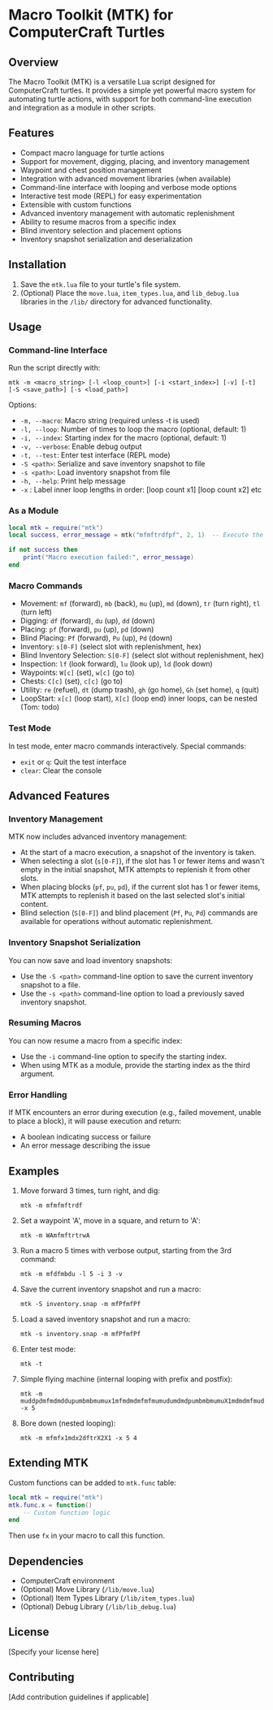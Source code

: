 # Macro Toolkit (MTK) for ComputerCraft Turtles

## Overview

The Macro Toolkit (MTK) is a versatile Lua script designed for ComputerCraft turtles. It provides a simple yet powerful macro system for automating turtle actions, with support for both command-line execution and integration as a module in other scripts.

## Features

- Compact macro language for turtle actions
- Support for movement, digging, placing, and inventory management
- Waypoint and chest position management
- Integration with advanced movement libraries (when available)
- Command-line interface with looping and verbose mode options
- Interactive test mode (REPL) for easy experimentation
- Extensible with custom functions
- Advanced inventory management with automatic replenishment
- Ability to resume macros from a specific index
- Blind inventory selection and placement options
- Inventory snapshot serialization and deserialization

## Installation

1. Save the `mtk.lua` file to your turtle's file system.
2. (Optional) Place the `move.lua`, `item_types.lua`, and `lib_debug.lua` libraries in the `/lib/` directory for advanced functionality.

## Usage

### Command-line Interface

Run the script directly with:

```
mtk -m <macro_string> [-l <loop_count>] [-i <start_index>] [-v] [-t] [-S <save_path>] [-s <load_path>]
```

Options:
- `-m, --macro`: Macro string (required unless -t is used)
- `-l, --loop`: Number of times to loop the macro (optional, default: 1)
- `-i, --index`: Starting index for the macro (optional, default: 1)
- `-v, --verbose`: Enable debug output
- `-t, --test`: Enter test interface (REPL mode)
- `-S <path>`: Serialize and save inventory snapshot to file
- `-s <path>`: Load inventory snapshot from file
- `-h, --help`: Print help message
- `-x`        : Label inner loop lengths in order: [loop count x1] [loop count x2] etc

### As a Module

```lua
local mtk = require("mtk")
local success, error_message = mtk("mfmftrdfpf", 2, 1)  -- Execute the macro "mfmftrdfpf" twice, starting from index 1

if not success then
    print("Macro execution failed:", error_message)
end
```

### Macro Commands

- Movement: `mf` (forward), `mb` (back), `mu` (up), `md` (down), `tr` (turn right), `tl` (turn left)
- Digging: `df` (forward), `du` (up), `dd` (down)
- Placing: `pf` (forward), `pu` (up), `pd` (down)
- Blind Placing: `Pf` (forward), `Pu` (up), `Pd` (down)
- Inventory: `s[0-F]` (select slot with replenishment, hex)
- Blind Inventory Selection: `S[0-F]` (select slot without replenishment, hex)
- Inspection: `lf` (look forward), `lu` (look up), `ld` (look down)
- Waypoints: `W[c]` (set), `w[c]` (go to)
- Chests: `C[c]` (set), `c[c]` (go to)
- Utility: `re` (refuel), `dt` (dump trash), `gh` (go home), `Gh` (set home), `q` (quit)
- LoopStart: `x[c]` (loop start), `X[c]` (loop end) inner loops, can be nested (Tom: todo)

### Test Mode

In test mode, enter macro commands interactively. Special commands:
- `exit` or `q`: Quit the test interface
- `clear`: Clear the console

## Advanced Features

### Inventory Management

MTK now includes advanced inventory management:
- At the start of a macro execution, a snapshot of the inventory is taken.
- When selecting a slot (`s[0-F]`), if the slot has 1 or fewer items and wasn't empty in the initial snapshot, MTK attempts to replenish it from other slots.
- When placing blocks (`pf`, `pu`, `pd`), if the current slot has 1 or fewer items, MTK attempts to replenish it based on the last selected slot's initial content.
- Blind selection (`S[0-F]`) and blind placement (`Pf`, `Pu`, `Pd`) commands are available for operations without automatic replenishment.

### Inventory Snapshot Serialization

You can now save and load inventory snapshots:
- Use the `-S <path>` command-line option to save the current inventory snapshot to a file.
- Use the `-s <path>` command-line option to load a previously saved inventory snapshot.

### Resuming Macros

You can now resume a macro from a specific index:
- Use the `-i` command-line option to specify the starting index.
- When using MTK as a module, provide the starting index as the third argument.

### Error Handling

If MTK encounters an error during execution (e.g., failed movement, unable to place a block), it will pause execution and return:
- A boolean indicating success or failure
- An error message describing the issue

## Examples

1. Move forward 3 times, turn right, and dig:
   ```
   mtk -m mfmfmftrdf
   ```

2. Set a waypoint 'A', move in a square, and return to 'A':
   ```
   mtk -m WAmfmftrtrwA
   ```

3. Run a macro 5 times with verbose output, starting from the 3rd command:
   ```
   mtk -m mfdfmbdu -l 5 -i 3 -v
   ```

4. Save the current inventory snapshot and run a macro:
   ```
   mtk -S inventory.snap -m mfPfmfPf
   ```

5. Load a saved inventory snapshot and run a macro:
   ```
   mtk -s inventory.snap -m mfPfmfPf
   ```

6. Enter test mode:
   ```
   mtk -t
   ```

7. Simple flying machine (internal looping with prefix and postfix):
   ```
   mtk -m muddpdmfmdmddupumbmbmumux1mfmdmdmfmfmumudumdmdpumbmbmumuX1mdmdmfmudf -x 5
   ```

8. Bore down (nested looping):
   ```
   mtk -m mfmfx1mdx2dftrX2X1 -x 5 4
   ```

## Extending MTK

Custom functions can be added to `mtk.func` table:

```lua
local mtk = require("mtk")
mtk.func.x = function() 
    -- Custom function logic
end
```

Then use `fx` in your macro to call this function.

## Dependencies

- ComputerCraft environment
- (Optional) Move Library (`/lib/move.lua`)
- (Optional) Item Types Library (`/lib/item_types.lua`)
- (Optional) Debug Library (`/lib/lib_debug.lua`)

## License

[Specify your license here]

## Contributing

[Add contribution guidelines if applicable]
